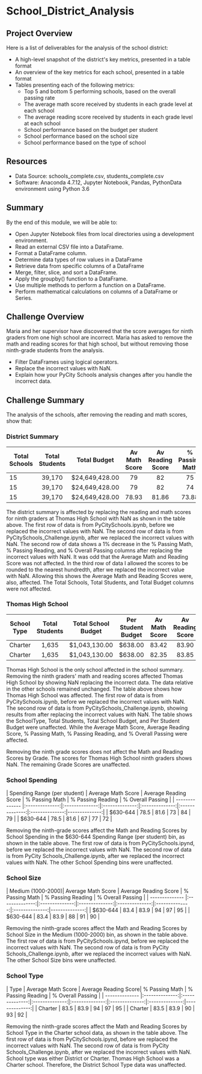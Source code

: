 # School_District_Analysis

## Project Overview
Here is a list of deliverables for the analysis of the school district:
- A high-level snapshot of the district's key metrics, presented in a table format
- An overview of the key metrics for each school, presented in a table format
- Tables presenting each of the following metrics:
  - Top 5 and bottom 5 performing schools, based on the overall passing rate
  - The average math score received by students in each grade level at each school
  - The average reading score received by students in each grade level at each school
  - School performance based on the budget per student
  - School performance based on the school size
  - School performance based on the type of school
  
## Resources
- Data Source: schools_complete.csv, students_complete.csv 
- Software: Anaconda 4.7.12, Jupyter Notebook, Pandas, PythonData environment using Python 3.6

## Summary
By the end of this module, we will be able to:
- Open Jupyter Notebook files from local directories using a development environment.
- Read an external CSV file into a DataFrame.
- Format a DataFrame column.
- Determine data types of row values in a DataFrame
- Retrieve data from specific columns of a DataFrame
- Merge, filter, slice, and sort a DataFrame.
- Apply the groupby() function to a DataFrame.
- Use multiple methods to perform a function on a DataFrame.
- Perform mathematical calculations on columns of a DataFrame or Series.

## Challenge Overview
Maria and her supervisor have discovered that the score averages for ninth graders from one high school are incorrect. Maria has asked to remove the math and reading scores for that high school, but without removing those ninth-grade students from the analysis.

- Filter DataFrames using logical operators.
- Replace the incorrect values with NaN.
- Explain how your PyCity Schools analysis changes after you handle the incorrect data.

## Challenge Summary
The analysis of the schools, after removing the reading and math scores, show that:

### District Summary <br/>
| Total Schools  | Total Students | Total Budget   | Av Math Score | Av Reading Score| % Passing Math | % Passing Reading | % Overall Passing| 
| -------------- |:--------------:|:--------------:|:--------------:|:--------------:|:--------------:|:--------------:|--------------:|
| 15             | 39,170         | $24,649,428.00 | 79             | 82             | 75             | 86             | 80            |
| 15             | 39,170         | $24,649,428.00 | 79             | 82             | 74             | 85             | 79            |
| 15             | 39,170         | $24,649,428.00 | 78.93          | 81.86          | 73.88          | 84.65          | 79.27         |

The district summary is affected by replacing the reading and math scores for ninth graders at Thomas High School with NaN as shown in the table above. The first row of data is from PyCitySchools.ipynb, before we replaced the incorrect values with NaN. The second row of data is from PyCitySchools_Challenge.ipynb, after we replaced the incorrect values with NaN. The second row of data shows a 1% decrease in the % Passing Math, % Passing Reading, and % Overall Passing columns after replacing the incorrect values with NaN. It was odd that the Average Math and Reading Score was not affected. In the third row of data I allowed the scores to be rounded to the nearest hundredth, after we replaced the incorrect value with NaN. Allowing this shows the Average Math and Reading Scores were, also, affected. The Total Schools, Total Students, and Total Budget columns were not affected.

### Thomas High School <br/>
| School Type    | Total Students | Total School Budget| Per Student Budget| Av Math Score| Av Reading Score | % Passing Math| % Passing Reading | % Overall Passing| 
| ------------ |:------------:|:--------------:|:------------:|:------------:|:------------:|:------------:|:-----------:|------------:|
| Charter      | 1,635        | $1,043,130.00  | $638.00      | 83.42        | 83.90        | 93.27        | 97.31       | 95.29       |
| Charter      | 1,635        | $1,043,130.00  | $638.00      | 82.35        | 83.85        | 66.91        | 69.66       | 68.29       |

Thomas High School is the only school affected in the school summary. Removing the ninth graders' math and reading scores affected Thomas High School by showing NaN replacing the incorrect data. The data relative in the other schools remained unchanged. The table above shows how Thomas High School was affected. The first row of data is from PyCitySchools.ipynb, before we replaced the incorrect values with NaN. The second row of data is from PyCitySchools_Challenge.ipynb, showing results from after replacing the incorrect values with NaN. The table shows the SchoolType, Total Students, Total School Budget, and Per Student Budget were unaffected. While the Average Math Score, Average Reading Score, % Passing Math, % Passing Reading, and % Overall Passing were affected.

Removing the ninth grade scores does not affect the Math and Reading Scores by Grade. The scores for Thomas High School ninth graders shows NaN. The remaining Grade Scores are unaffected.

### School Spending <br/>
| Spending Range (per student) | Average Math Score  | Average Reading Score  | % Passing Math | % Passing Reading | % Overall Passing | 
| --------------  |:--------------:|:--------------:|:--------------:|:--------------:|:--------------:|:--------------:|--------------:|
| $630-644       | 78.5           | 81.6           | 73             | 84             | 79             |
| $630-644       | 78.5           | 81.6           | 67             | 77             | 72             |

Removing the ninth-grade scores affect the Math and Reading Scores by School Spending in the $630-644 Spending Range (per student) bin, as shown in the table above. The first row of data is from PyCitySchools.ipynd, before we replaced the incorrect values with NaN. The second row of data is from PyCity Schools_Challenge.ipynb, after we replaced the incorrect values with NaN. The other School Spending bins were unaffected.

### School Size <br/>
| Medium (1000-2000)| Average Math Score | Average Reading Score | % Passing Math  | % Passing Reading | % Overall Passing | 
| --------------  |:--------------:|:--------------:|:--------------:|:--------------:|:--------------:|:--------------:|--------------:|
| $630-644       | 83.4           | 83.9           | 94             | 97             | 95             |
| $630-644       | 83.4           | 83.9           | 88             | 91             | 90             |

Removing the ninth-grade scores affect the Math and Reading Scores by School Size in the Medium (1000-2000) bin, as shown in the table above. The first row of data is from PyCitySchools.ipynd, before we replaced the incorrect values with NaN. The second row of data is from PyCity Schools_Challenge.ipynb, after we replaced the incorrect values with NaN. The other School Size bins were unaffected.

### School Type <br/>
| Type            | Average Math Score | Average Reading Score| % Passing Math | % Passing Reading | % Overall Passing | 
| -------------- |:--------------:|:--------------:|:--------------:|:--------------:|:--------------:|:--------------:|--------------:|
| Charter        | 83.5           | 83.9           | 94             | 97             | 95            |
| Charter        | 83.5           | 83.9           | 90             | 93             | 92            |

Removing the ninth-grade scores affect the Math and Reading Scores by School Type in the Charter school data, as shown in the table above. The first row of data is from PyCitySchools.ipynd, before we replaced the incorrect values with NaN. The second row of data is from PyCity Schools_Challenge.ipynb, after we replaced the incorrect values with NaN. School type was either District or Charter. Thomas High School was a Charter school. Therefore, the District School Type data was unaffected.


  
